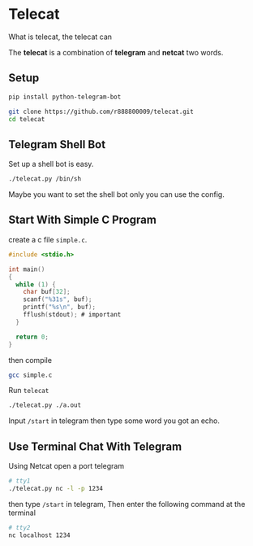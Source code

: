 # Telecat
What is telecat, the telecat can  

The **telecat** is a combination of **telegram** and
**netcat** two words.

## Setup
``` bash
pip install python-telegram-bot

git clone https://github.com/r888800009/telecat.git
cd telecat
```

## Telegram Shell Bot 
Set up a shell bot is easy.
``` bash
./telecat.py /bin/sh 
```

Maybe you want to set the shell bot only you can use the config.

## Start With Simple C Program
create a c file `simple.c`.
``` c
#include <stdio.h>

int main()
{
  while (1) {
    char buf[32];
    scanf("%31s", buf);
    printf("%s\n", buf);
    fflush(stdout); # important
  }

  return 0;
}
```

then compile
``` bash
gcc simple.c
```

Run `telecat`
``` bash
./telecat.py ./a.out
```

Input `/start` in telegram then type some word you got an echo.

## Use Terminal Chat With Telegram
Using Netcat open a port telegram
``` bash
# tty1
./telecat.py nc -l -p 1234 
```

then type `/start` in telegram,
Then enter the following command at the terminal

``` bash
# tty2
nc localhost 1234
```
